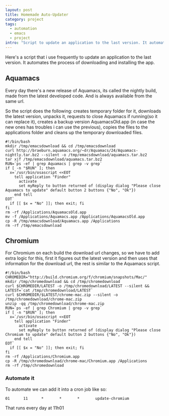 ```yaml
--- 
layout: post
title: Homemade Auto-Updater
category: project
tags:
  - automation
  - emacs
  - project
intro: "Script to update an application to the last version. It automates the process of downloading and installing the app"
---
```


Here's a script that i use frequently to update an application to the last
version. It automates the process of downloading and installing the app.

## Aquamacs

Every day there's a new release of Aquamacs, its called the nightly build,
made from the latest developed code. And is always available from the same
url.

So the script does the following: creates temporary folder for it, downloads
the latest version, unpacks it, requests to close Aquamacs if running(so it
can replace it), creates a backup version AquamacsOld.app (in case the new
ones has troubles i can use the previous), copies the files to the
applications folder and cleans up the temporary downloaded files.

    
    #!/bin/bash
    mkdir /tmp/emacsdownload && cd /tmp/emacsdownload
    curl http://braeburn.aquamacs.org/~dr/Aquamacs/24/Aquamacs-nightly.tar.bz2 --silent -o /tmp/emacsdownload/aquamacs.tar.bz2
    tar xjf /tmp/emacsdownload/aquamacs.tar.bz2
    RUN=`ps -ef | grep Aquamacs | grep -v grep`
    if [ -n "$RUN" ]; then
      x=`/usr/bin/osascript <<EOT
        tell application "Finder"
          activate
          set myReply to button returned of (display dialog "Please close Aquamacs to update" default button 2 buttons {"No", "Ok"})
        end tell
    EOT`
      if [[ $x = "No" ]]; then exit; fi
    fi
    rm -rf /Applications/AquamacsOld.app
    mv -f /Applications/Aquamacs.app /Applications/AquamacsOld.app
    cp -R /tmp/emacsdownload/Aquamacs.app /Applications
    rm -rf /tmp/emacsdownload
    

## Chromium

For Chromium on each build the download url changes, so we have to add extra
logic for this, first it figures out the latest version and then uses that
information for the download url, the rest is similar to the Aquamacs script.

    
    #!/bin/bash
    CHROMEDIR="http://build.chromium.org/f/chromium/snapshots/Mac/"
    mkdir /tmp/chromedownload && cd /tmp/chromedownload
    curl $CHROMEDIR/LATEST -o /tmp/chromedownload/LATEST --silent && LATEST=`cat /tmp/chromedownload/LATEST`
    curl $CHROMEDIR/$LATEST/chrome-mac.zip --silent -o /tmp/chromedownload/chrome-mac.zip
    unzip -qq /tmp/chromedownload/chrome-mac.zip
    RUN=`ps -ef | grep Chromium | grep -v grep`
    if [ -n "$RUN" ]; then
      x=`/usr/bin/osascript <<EOT
        tell application "Finder"
          activate
          set myReply to button returned of (display dialog "Please close Chromium to update" default button 2 buttons {"No", "Ok"})
        end tell
    EOT`
      if [[ $x = "No" ]]; then exit; fi
    fi
    rm -rf /Applications/Chromium.app
    cp -R /tmp/chromedownload/chrome-mac/Chromium.app /Applications
    rm -rf /tmp/chromedownload
    

### Automate it

To automate we can add it into a cron job like so:

    
    01      11      *       *       *       update-chromium
    

That runs every day at 11h01

